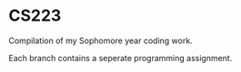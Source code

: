 # CS223
Compilation of my Sophomore year coding work.

Each branch contains a seperate programming assignment.
